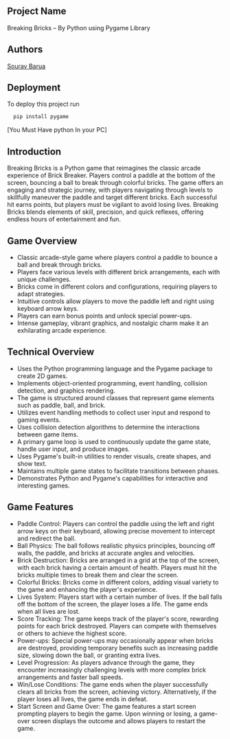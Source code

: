 
## Project Name
Breaking Bricks – By Python using Pygame Library
## Authors
[Sourav Barua](https://github.com/Sourav-Barua-Niloy)

## Deployment

To deploy this project run

```bash
  pip install pygame
```
[You Must Have python In your PC]


## Introduction
Breaking Bricks is a Python game that reimagines the classic arcade experience of Brick Breaker. Players control a paddle at the bottom of the screen, bouncing a ball to break through colorful bricks. The game offers an engaging and strategic journey, with players navigating through levels to skillfully maneuver the paddle and target different bricks. Each successful hit earns points, but players must be vigilant to avoid losing lives. Breaking Bricks blends elements of skill, precision, and quick reflexes, offering endless hours of entertainment and fun.

## Game Overview
- Classic arcade-style game where players control a paddle to bounce a ball and break through bricks.
- Players face various levels with different brick arrangements, each with unique challenges.
- Bricks come in different colors and configurations, requiring players to adapt strategies.
- Intuitive controls allow players to move the paddle left and right using keyboard arrow keys.
- Players can earn bonus points and unlock special power-ups.
- Intense gameplay, vibrant graphics, and nostalgic charm make it an exhilarating arcade experience.

## Technical Overview
- Uses the Python programming language and the Pygame package to create 2D games.
- Implements object-oriented programming, event handling, collision detection, and graphics rendering.
-	The game is structured around classes that represent game elements such as paddle, ball, and brick.
-	Utilizes event handling methods to collect user input and respond to gaming events.
- 	Uses collision detection algorithms to determine the interactions between game items.
-	A primary game loop is used to continuously update the game state, handle user input, and produce images.
-	Uses Pygame's built-in utilities to render visuals, create shapes, and show text.
-	Maintains multiple game states to facilitate transitions between phases.
-	Demonstrates Python and Pygame's capabilities for interactive and interesting games.

## Game Features
-	Paddle Control: Players can control the paddle using the left and right arrow keys on their keyboard, allowing precise movement to intercept and redirect the ball.
-	Ball Physics: The ball follows realistic physics principles, bouncing off walls, the paddle, and bricks at accurate angles and velocities.
-	Brick Destruction: Bricks are arranged in a grid at the top of the screen, with each brick having a certain amount of health. Players must hit the bricks multiple times to break them and clear the screen.
-	Colorful Bricks: Bricks come in different colors, adding visual variety to the game and enhancing the player's experience.
-	Lives System: Players start with a certain number of lives. If the ball falls off the bottom of the screen, the player loses a life. The game ends when all lives are lost.
-	Score Tracking: The game keeps track of the player's score, rewarding points for each brick destroyed. Players can compete with themselves or others to achieve the highest score.
-	Power-ups: Special power-ups may occasionally appear when bricks are destroyed, providing temporary benefits such as increasing paddle size, slowing down the ball, or granting extra lives.
-	Level Progression: As players advance through the game, they encounter increasingly challenging levels with more complex brick arrangements and faster ball speeds.
-	Win/Lose Conditions: The game ends when the player successfully clears all bricks from the screen, achieving victory. Alternatively, if the player loses all lives, the game ends in defeat.
-	Start Screen and Game Over: The game features a start screen prompting players to begin the game. Upon winning or losing, a game-over screen displays the outcome and allows players to restart the game.
